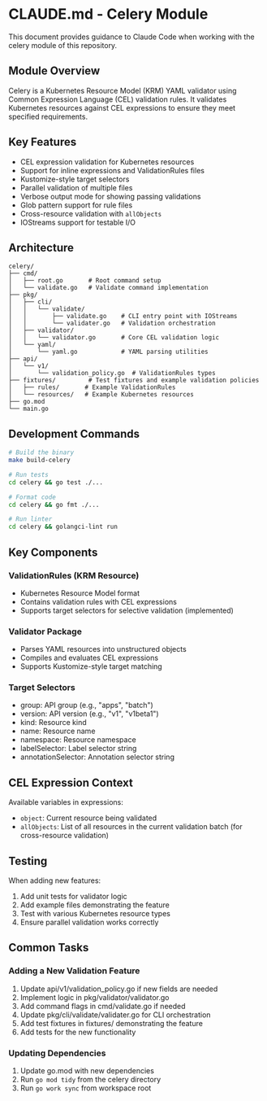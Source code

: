 # CLAUDE.md - Celery Module

This document provides guidance to Claude Code when working with the celery module of this repository.

## Module Overview

Celery is a Kubernetes Resource Model (KRM) YAML validator using Common Expression Language (CEL) validation rules. It validates Kubernetes resources against CEL expressions to ensure they meet specified requirements.

## Key Features

- CEL expression validation for Kubernetes resources
- Support for inline expressions and ValidationRules files
- Kustomize-style target selectors
- Parallel validation of multiple files
- Verbose output mode for showing passing validations
- Glob pattern support for rule files
- Cross-resource validation with `allObjects`
- IOStreams support for testable I/O

## Architecture

```
celery/
├── cmd/
│   ├── root.go       # Root command setup
│   └── validate.go   # Validate command implementation
├── pkg/
│   ├── cli/
│   │   └── validate/
│   │       ├── validate.go    # CLI entry point with IOStreams
│   │       └── validater.go   # Validation orchestration
│   ├── validator/
│   │   └── validator.go       # Core CEL validation logic
│   └── yaml/
│       └── yaml.go            # YAML parsing utilities
├── api/
│   └── v1/
│       └── validation_policy.go  # ValidationRules types
├── fixtures/         # Test fixtures and example validation policies
│   ├── rules/       # Example ValidationRules
│   └── resources/   # Example Kubernetes resources
├── go.mod
└── main.go
```

## Development Commands

```bash
# Build the binary
make build-celery

# Run tests
cd celery && go test ./...

# Format code
cd celery && go fmt ./...

# Run linter
cd celery && golangci-lint run
```

## Key Components

### ValidationRules (KRM Resource)
- Kubernetes Resource Model format
- Contains validation rules with CEL expressions
- Supports target selectors for selective validation (implemented)

### Validator Package
- Parses YAML resources into unstructured objects
- Compiles and evaluates CEL expressions
- Supports Kustomize-style target matching

### Target Selectors
- group: API group (e.g., "apps", "batch")
- version: API version (e.g., "v1", "v1beta1")
- kind: Resource kind
- name: Resource name
- namespace: Resource namespace
- labelSelector: Label selector string
- annotationSelector: Annotation selector string

## CEL Expression Context

Available variables in expressions:
- `object`: Current resource being validated
- `allObjects`: List of all resources in the current validation batch (for cross-resource validation)

## Testing

When adding new features:
1. Add unit tests for validator logic
2. Add example files demonstrating the feature
3. Test with various Kubernetes resource types
4. Ensure parallel validation works correctly

## Common Tasks

### Adding a New Validation Feature
1. Update api/v1/validation_policy.go if new fields are needed
2. Implement logic in pkg/validator/validator.go
3. Add command flags in cmd/validate.go if needed
4. Update pkg/cli/validate/validater.go for CLI orchestration
5. Add test fixtures in fixtures/ demonstrating the feature
6. Add tests for the new functionality

### Updating Dependencies
1. Update go.mod with new dependencies
2. Run `go mod tidy` from the celery directory
3. Run `go work sync` from workspace root